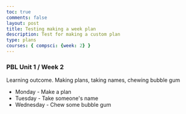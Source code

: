 ```yaml
---
toc: true
comments: false
layout: post
title: Testing making a week plan
description: Test for making a custom plan
type: plans
courses: { compsci: {week: 2} }
---
```


### PBL Unit 1 / Week 2
Learning outcome.  Making plans, taking names, chewing bubble gum
- Monday - Make a plan
- Tuesday - Take someone's name
- Wednesday - Chew some bubble gum
